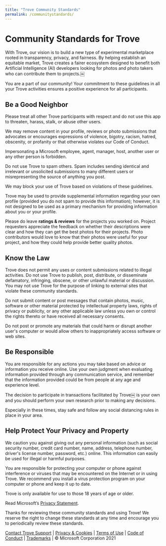 ```yaml
---
title: "Trove Community Standards"
permalink: /communitystandards/
---
```


# Community Standards for Trove

With Trove, our vision is to build a new type of experimental marketplace  rooted in transparency, privacy, and fairness. By helping establish an equitable market, Trove creates a fairer ecosystem designed to benefit both Artificial Intelligence (AI) developers looking for photos and photo takers who can contribute them to projects.￼

You are a part of our community! Your commitment to these guidelines in all your Trove activities ensures a positive experience for all participants. 

## Be a Good Neighbor

Please treat all other Trove participants with respect and do not use this app to threaten, harass, stalk, or abuse other users.

We may remove content in your profile, reviews or photo submissions that advocates or encourages expressions of violence, bigotry, racism, hatred, obscenity, or profanity or that otherwise violates our Code of Conduct.

Impersonating a Microsoft employee, agent, manager, host, another user or any other person is forbidden.

Do not use Trove to spam others. Spam includes sending identical and irrelevant or unsolicited submissions to many different users or misrepresenting the source of anything you post. 

We may block your use of Trove based on violations of these guidelines.

Trove may be used to provide supplemental information regarding your own profile (provided you do not spam to provide this information); however, it is not designed to be used as a primary mechanism for providing information about you or your profile.

Please do leave **ratings & reviews** for the projects you worked on. Project requesters appreciate the feedback on whether their descriptions were clear and how they can get the best photos for their projects. Photo contributors would love to know that their photos were useful for your project, and how they could help provide better quality photos. 

## Know the Law

Trove does not permit any uses or content submissions related to illegal activities.  Do not use Trove to publish, post, distribute, or disseminate defamatory, infringing, obscene, or other unlawful material or discussion. You may not use Trove for the purpose of linking to external sites that violate these community standards.

Do not submit content or post messages that contain photos, music, software or other material protected by intellectual property laws, rights of privacy or publicity, or any other applicable law unless you own or control the rights thereto or have received all necessary consents. 

Do not post or promote any materials that could harm or disrupt another user's computer or would allow others to inappropriately access software or web sites.

## Be Responsible
You are responsible for any actions you may take based on advice or information you receive online. Use your own judgment when evaluating information provided through any communication service, and remember that the information provided could be from people at any age and experience level. 

The decision to participate in transactions facilitated by Trove￼ is your own and you should perform your own research prior to making any decisions.

Especially in these times, stay safe and follow any social distancing rules in place in your area.

## Help Protect Your Privacy and Property

We caution you against giving out any personal information (such as social security number, credit card number, name, address, telephone number, driver's license number, password, etc.) online. This information can easily be used for illegal or harmful purposes.

You are responsible for protecting your computer or phone against interference or viruses that may be encountered on the Internet or in using Trove. We recommend you install a virus protection program on your computer or phone and keep it up to date.

Trove is only available for use to those 18 years of age or older.

Read Microsoft’s [Privacy Statement](https://microsoft.com/privacy).

Thanks for reviewing these community standards and using Trove! We reserve the right to change these standards at any time and encourage you to periodically review these standards.

[Contact Trove Support](mailto:projecttrovehelp@microsoft.com) | [Privacy & Cookies](https://go.microsoft.com/fwlink/?LinkId=521839) | [Terms of Use](https://aka.ms/trovetermsofuse) | [Code of Conduct](https://aka.ms/trovecommunitystandards) | [Trademarks](https://go.microsoft.com/fwlink/?LinkId=506942) | © Microsoft Corporation 2021



